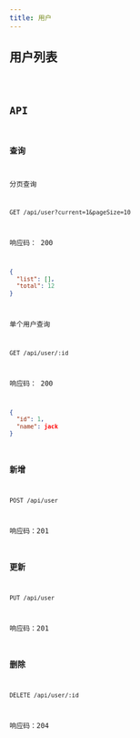```yaml
---
title: 用户
---
```


## 用户列表

<code src="./demo/UserTable.jsx" />

## API

### 查询

分页查询

`GET /api/user?current=1&pageSize=10`

响应码： 200

```json
{
  "list": [],
  "total": 12
}
```

单个用户查询

`GET /api/user/:id`

响应码： 200

```json
{
  "id": 1,
  "name": jack
}
```

### 新增

`POST /api/user`

响应码：201

### 更新

`PUT /api/user`

响应码：201

### 删除

`DELETE /api/user/:id`

响应码：204
